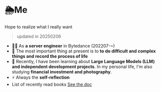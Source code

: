 # 🌦️Me
Hope to realize what I really want

> updated in 20250206

- 👨‍💻 As **a server engineer** in Bytedance (202207-~)
- 🫣 The most important thing at present is to **to do difficult and complex things and record the process of life**
- 🤕 Recently, I have been learning about **Large Language Models (LLM) and independent development projects**. In my personal life, I'm also studying **financial investment and photography**.
- ⚡ Always the **self-reflection**
- List of recently read books [See the doc](https://jih9axn4gg.feishu.cn/wiki/wikcnhlcSHrdxsvpvFBOyb5vSKf?from=from_copylink)

